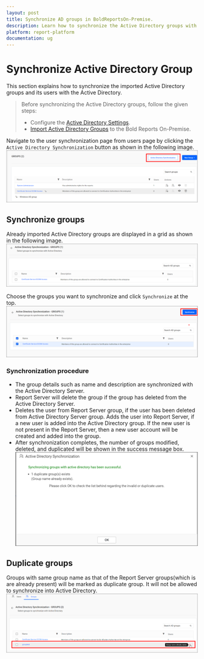 ```yaml
---
layout: post
title: Synchronize AD groups in BoldReportsOn-Premise.
description: Learn how to synchronize the Active Directory groups with the updated group properties in the Bold Reports On-Premise.
platform: report-platform
documentation: ug
---
```


# Synchronize Active Directory Group

This section explains how to synchronize the imported Active Directory groups and its users with the Active Directory.

> Before synchronizing the Active Directory groups, follow the given steps:
> * Configure the [Active Directory Settings](./../../../../manage-app-settings/active-directory/).
> * [Import Active Directory Groups](./../../import-groups/import-active-directory-groups/) to the Bold Reports On-Premise.

Navigate to the user synchronization page from users page by clicking the `Active Directory Synchronization` button as shown in the following image.
![Active Directory synchronization button selection](/static/assets/on-premise/images/manage-users-and-groups/groups/synchronize-active-directory-groups/active-directory-synchronization.png)

## Synchronize groups

Already imported Active Directory groups are displayed in a grid as shown in the following image.
![Active Directory imported group list](/static/assets/on-premise/images/manage-users-and-groups/groups/synchronize-active-directory-groups/active-direcory-group-list.png)

Choose the groups you want to synchronize and click `Synchronize` at the top.
![Active Directory group synchronize button](/static/assets/on-premise/images/manage-users-and-groups/groups/synchronize-active-directory-groups/synchronize-button.png)

### Synchronization procedure

* The group details such as name and description are synchronized with the Active Directory Server.
* Report Server will delete the group if the group has deleted from the Active Directory Server.
* Deletes the user from Report Server group, if the user has been deleted from Active Directory Server group. Adds the user into Report Server, if a new user is added into the Active Directory group. If the new user is not present in the Report Server, then a new user account will be created and added into the group.
* After synchronization completes, the number of groups modified, deleted, and duplicated will be shown in the success message box.
![Synchronization confirmation window](/static/assets/on-premise/images/manage-users-and-groups/groups/synchronize-active-directory-groups/group-synchronization-success.png)

## Duplicate groups

Groups with same group name as that of the Report Server groups(which is are already present) will be marked as duplicate group. It will not be allowed to synchronize into Active Directory.
![Displays duplicated groups in synchronization](/static/assets/on-premise/images/manage-users-and-groups/groups/synchronize-active-directory-groups/highlight-duplicate-group.png)
